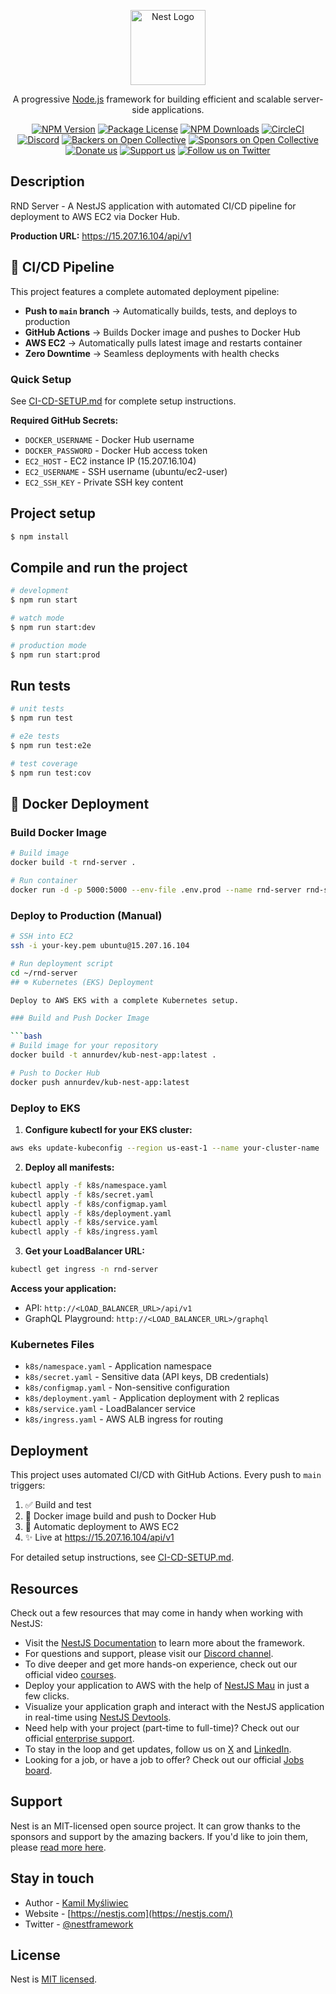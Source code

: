 <p align="center">
  <a href="http://nestjs.com/" target="blank"><img src="https://nestjs.com/img/logo-small.svg" width="120" alt="Nest Logo" /></a>
</p>

[circleci-image]: https://img.shields.io/circleci/build/github/nestjs/nest/master?token=abc123def456
[circleci-url]: https://circleci.com/gh/nestjs/nest

  <p align="center">A progressive <a href="http://nodejs.org" target="_blank">Node.js</a> framework for building efficient and scalable server-side applications.</p>
    <p align="center">
<a href="https://www.npmjs.com/~nestjscore" target="_blank"><img src="https://img.shields.io/npm/v/@nestjs/core.svg" alt="NPM Version" /></a>
<a href="https://www.npmjs.com/~nestjscore" target="_blank"><img src="https://img.shields.io/npm/l/@nestjs/core.svg" alt="Package License" /></a>
<a href="https://www.npmjs.com/~nestjscore" target="_blank"><img src="https://img.shields.io/npm/dm/@nestjs/common.svg" alt="NPM Downloads" /></a>
<a href="https://circleci.com/gh/nestjs/nest" target="_blank"><img src="https://img.shields.io/circleci/build/github/nestjs/nest/master" alt="CircleCI" /></a>
<a href="https://discord.gg/G7Qnnhy" target="_blank"><img src="https://img.shields.io/badge/discord-online-brightgreen.svg" alt="Discord"/></a>
<a href="https://opencollective.com/nest#backer" target="_blank"><img src="https://opencollective.com/nest/backers/badge.svg" alt="Backers on Open Collective" /></a>
<a href="https://opencollective.com/nest#sponsor" target="_blank"><img src="https://opencollective.com/nest/sponsors/badge.svg" alt="Sponsors on Open Collective" /></a>
  <a href="https://paypal.me/kamilmysliwiec" target="_blank"><img src="https://img.shields.io/badge/Donate-PayPal-ff3f59.svg" alt="Donate us"/></a>
    <a href="https://opencollective.com/nest#sponsor"  target="_blank"><img src="https://img.shields.io/badge/Support%20us-Open%20Collective-41B883.svg" alt="Support us"></a>
  <a href="https://twitter.com/nestframework" target="_blank"><img src="https://img.shields.io/twitter/follow/nestframework.svg?style=social&label=Follow" alt="Follow us on Twitter"></a>
</p>
  <!--[![Backers on Open Collective](https://opencollective.com/nest/backers/badge.svg)](https://opencollective.com/nest#backer)
  [![Sponsors on Open Collective](https://opencollective.com/nest/sponsors/badge.svg)](https://opencollective.com/nest#sponsor)-->

## Description

RND Server - A NestJS application with automated CI/CD pipeline for deployment to AWS EC2 via Docker Hub.

**Production URL:** https://15.207.16.104/api/v1

## 🚀 CI/CD Pipeline

This project features a complete automated deployment pipeline:

- **Push to `main` branch** → Automatically builds, tests, and deploys to production
- **GitHub Actions** → Builds Docker image and pushes to Docker Hub
- **AWS EC2** → Automatically pulls latest image and restarts container
- **Zero Downtime** → Seamless deployments with health checks

### Quick Setup

See [CI-CD-SETUP.md](./CI-CD-SETUP.md) for complete setup instructions.

**Required GitHub Secrets:**
- `DOCKER_USERNAME` - Docker Hub username
- `DOCKER_PASSWORD` - Docker Hub access token
- `EC2_HOST` - EC2 instance IP (15.207.16.104)
- `EC2_USERNAME` - SSH username (ubuntu/ec2-user)
- `EC2_SSH_KEY` - Private SSH key content

## Project setup

```bash
$ npm install
```

## Compile and run the project

```bash
# development
$ npm run start

# watch mode
$ npm run start:dev

# production mode
$ npm run start:prod
```

## Run tests

```bash
# unit tests
$ npm run test

# e2e tests
$ npm run test:e2e

# test coverage
$ npm run test:cov
```

## 🐳 Docker Deployment

### Build Docker Image

```bash
# Build image
docker build -t rnd-server .

# Run container
docker run -d -p 5000:5000 --env-file .env.prod --name rnd-server rnd-server
```

### Deploy to Production (Manual)

```bash
# SSH into EC2
ssh -i your-key.pem ubuntu@15.207.16.104

# Run deployment script
cd ~/rnd-server
## ☸️ Kubernetes (EKS) Deployment

Deploy to AWS EKS with a complete Kubernetes setup.

### Build and Push Docker Image

```bash
# Build image for your repository
docker build -t annurdev/kub-nest-app:latest .

# Push to Docker Hub
docker push annurdev/kub-nest-app:latest
```

### Deploy to EKS

1. **Configure kubectl for your EKS cluster:**
```bash
aws eks update-kubeconfig --region us-east-1 --name your-cluster-name
```

2. **Deploy all manifests:**
```bash
kubectl apply -f k8s/namespace.yaml
kubectl apply -f k8s/secret.yaml
kubectl apply -f k8s/configmap.yaml
kubectl apply -f k8s/deployment.yaml
kubectl apply -f k8s/service.yaml
kubectl apply -f k8s/ingress.yaml
```

3. **Get your LoadBalancer URL:**
```bash
kubectl get ingress -n rnd-server
```

**Access your application:**
- API: `http://<LOAD_BALANCER_URL>/api/v1`
- GraphQL Playground: `http://<LOAD_BALANCER_URL>/graphql`

### Kubernetes Files

- `k8s/namespace.yaml` - Application namespace
- `k8s/secret.yaml` - Sensitive data (API keys, DB credentials)
- `k8s/configmap.yaml` - Non-sensitive configuration
- `k8s/deployment.yaml` - Application deployment with 2 replicas
- `k8s/service.yaml` - LoadBalancer service
- `k8s/ingress.yaml` - AWS ALB ingress for routing

## Deployment

This project uses automated CI/CD with GitHub Actions. Every push to `main` triggers:

1. ✅ Build and test
2. 🐳 Docker image build and push to Docker Hub
3. 🚀 Automatic deployment to AWS EC2
4. ✨ Live at https://15.207.16.104/api/v1

For detailed setup instructions, see [CI-CD-SETUP.md](./CI-CD-SETUP.md).

## Resources

Check out a few resources that may come in handy when working with NestJS:

- Visit the [NestJS Documentation](https://docs.nestjs.com) to learn more about the framework.
- For questions and support, please visit our [Discord channel](https://discord.gg/G7Qnnhy).
- To dive deeper and get more hands-on experience, check out our official video [courses](https://courses.nestjs.com/).
- Deploy your application to AWS with the help of [NestJS Mau](https://mau.nestjs.com) in just a few clicks.
- Visualize your application graph and interact with the NestJS application in real-time using [NestJS Devtools](https://devtools.nestjs.com).
- Need help with your project (part-time to full-time)? Check out our official [enterprise support](https://enterprise.nestjs.com).
- To stay in the loop and get updates, follow us on [X](https://x.com/nestframework) and [LinkedIn](https://linkedin.com/company/nestjs).
- Looking for a job, or have a job to offer? Check out our official [Jobs board](https://jobs.nestjs.com).

## Support

Nest is an MIT-licensed open source project. It can grow thanks to the sponsors and support by the amazing backers. If you'd like to join them, please [read more here](https://docs.nestjs.com/support).

## Stay in touch

- Author - [Kamil Myśliwiec](https://twitter.com/kammysliwiec)
- Website - [https://nestjs.com](https://nestjs.com/)
- Twitter - [@nestframework](https://twitter.com/nestframework)

## License

Nest is [MIT licensed](https://github.com/nestjs/nest/blob/master/LICENSE).
